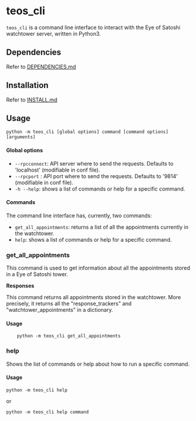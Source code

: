 # teos_cli

`teos_cli` is a command line interface to interact with the Eye of Satoshi watchtower server, written in Python3.

## Dependencies
Refer to [DEPENDENCIES.md](DEPENDENCIES.md)

## Installation

Refer to [INSTALL.md](INSTALL.md)

## Usage

	python -m teos_cli [global options] command [command options] [arguments]
	
#### Global options

- `--rpcconnect`:	API server where to send the requests. Defaults to 'localhost' (modifiable in conf file).
- `--rpcport` :	API port where to send the requests. Defaults to '9814' (modifiable in conf file).
- `-h --help`: 	shows a list of commands or help for a specific command.

#### Commands

The command line interface has, currently, two commands:

- `get_all_appointments`: returns a list of all the appointments currently in the watchtower.
- `help`: shows a list of commands or help for a specific command.
	
	
### get_all_appointments

This command is used to get information about all the appointments stored in a Eye of Satoshi tower.

**Responses**

This command returns all appointments stored in the watchtower. More precisely, it returns all the "response_trackers" and "watchtower_appointments" in a dictionary. 

#### Usage

        python -m teos_cli get_all_appointments

### help

Shows the list of commands or help about how to run a specific command.

#### Usage
	python -m teos_cli help
	
or

	python -m teos_cli help command
